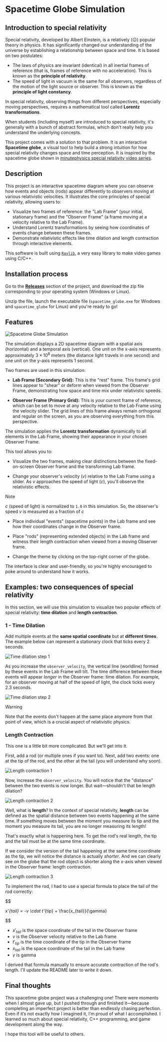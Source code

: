 # Spacetime Globe Simulation


## Introduction to special relativity
Special relativity, developed by Albert Einstein, is a relatively (😉) popular theory in physics. It has significantly changed our understanding of the universe by establishing a relationship between space and time. It is based on two postulates:
- The laws of physics are invariant (identical) in all inertial frames of reference (that is, frames of reference with no acceleration). This is known as the **principle of relativity**.
- The speed of light in vacuum is the same for all observers, regardless of the motion of the light source or observer. This is known as the **principle of light constancy**.

In special relativity, observing things from different perspectives, especially moving perspectives, requires a mathematical tool called **Lorentz transformations**.

When students (including myself) are introduced to special relativity, it's generally with a bunch of abstract formulas, which don't really help you understand the underlying concepts.

This project comes with a solution to that problem. It is an interactive **Spacetime globe**, a visual tool to help build a strong intuition for how special relativity changes space and time perception. It is inspired by the spacetime globe shown in [minutephysics special relativity video series](https://www.youtube.com/playlist?list=PLoaVOjvkzQtyjhV55wZcdicAz5KexgKvm).


## Description

This project is an interactive spacetime diagram where you can observe how events and objects (rods) appear differently to observers moving at various relativistic velocities. It illustrates the core principles of special relativity, allowing users to:

- Visualize two frames of reference: the "Lab Frame" (your initial, stationary frame) and the "Observer Frame" (a frame moving at a velocity relative to the Lab Frame).
- Understand Lorentz transformations by seeing how coordinates of events change between these frames.
- Demonstrate relativistic effects like time dilation and length contraction through interactive elements.

This software is built using [`Raylib`]("https://www.raylib.com/"), a very easy library to make video games using C/C++.


## Installation process

Go to the **[Releases]("https://github.com/FreedGB/special-relativity-sim/releases")** section of the project, and download the zip file corresponding to your operating system (Windows or Linux).

Unzip the file, launch the executable file (`spacetime_globe.exe` for Windows and `spacetime_globe` for Linux) and you're ready to go!


## Features

![Spacetime Globe Simulation](images/spacetime_globe_simulation.png)

The simulation displays a 2D spacetime diagram with a spatial axis (horizontal) and a temporal axis (vertical). One unit on the x-axis represents approximately $3\times 10^8$ meters (the distance light travels in one second) and one unit on the y-axis represents $1$ second.

Two frames are used in this simulation:

  - **Lab Frame (Secondary Grid):** This is the "rest" frame. This frame's grid lines appear to "shear" or deform when viewed from the Observer Frame, demonstrating how space and time mix under relativistic speeds.

  - **Observer Frame (Primary Grid):** This is *your* current frame of reference, which can be set to move at any velocity relative to the Lab Frame using the velocity slider. The grid lines of this frame always remain orthogonal and regular on the screen, as you are observing everything from this perspective.

The simulation applies the **Lorentz transformation** dynamically to all elements in the Lab Frame, showing their appearance in your chosen Observer Frame.

This tool allows you to:

- Visualize the two frames, making clear distinctions between the fixed-on-screen Observer frame and the transforming Lab frame.

- Change your observer's velocity ($v$) relative to the Lab Frame using a slider. As $v$ approaches the speed of light ($c$), you'll observe the relativistic effects.

> [!NOTE]
> $c$ (speed of light) is normalized to `1.0` in this simulation. So, the observer's speed $v$ is measured as a fraction of $c$

- Place individual "events" (spacetime points) in the Lab frame and see how their coordinates change in the Observer frame.

- Place "rods" (representing extended objects) in the Lab frame and witness their length contraction when viewed from a moving Observer frame.

- Change the theme by clicking on the top-right corner of the globe.

The interface is clear and user-friendly, so you're highly encouraged to poke around to understand how it works.


## Examples: two consequences of special relativity

In this section, we will use this simulation to visualize two popular effects of special relativity: **time dilation** and **length contraction**.

### 1 - Time Dilation

Add multiple events at the **same spatial coordinate** but at **different times**. The example below can represent a stationary clock that ticks every 2 seconds.

![Time dilation step 1](images/time_dilation_step_1.png)

As you increase the `observer_velocity`, the vertical line (worldline) formed by these events in the Lab Frame will tilt. The time difference between these events will appear *longer* in the Observer frame: time dilation. For example, for an observer moving at half of the speed of light, the clock ticks every 2.3 seconds.

![Time dilation step 2](images/time_dilation_step_2.png)

> [!WARNING]
> Note that the events don't happen at the same place anymore from that point of view, which is a crucial aspect of relativistic physics.

### Length Contraction

This one is a little bit more complicated. But we'll get into it.

First, add a rod (or multiple ones if you want to). Next, add two events: one at the tip of the rod, and the other at the tail (you will understand why soon).

![Length contraction 1](images/length_contraction_step_1.png)

Now, increase the `observer_velocity`. You will notice that the "distance" between the two events is now longer. But wait—shouldn't that be length dilation?

![Length contraction 2](images/length_contraction_step_2.png)

Well, what is **length**? In the context of special relativity, **length** can be defined as the spatial distance between two events happening at the same time. If something moves between the moment you measure its tip and the moment you measure its tail, you are no longer measuring its length!

That's exactly what is happening here. To get the rod's real length, the tip and the tail must be at the same time coordinate.

If we consider the version of the tail happening at the same time coordinate as the tip, we will notice the distance is actually *shorter*. And we can clearly see on the globe that the rod object is shorter along the x-axis when viewed in the Observer frame: length contraction.

![Length contraction 3](images/length_contraction_step_3.png)

To implement the rod, I had to use a special formula to place the tail of the rod correctly:

$$

x'_{tail} = -v \cdot t'_{tip} + \frac{x_{tail}}{\gamma}

$$

- $x'_{tail}$ is the space coordinate of the tail in the Observer frame
- $v$ is the Observer velocity relative to the Lab frame
- $t'_{tip}$ is the time coordinate of the tip in the Observer frame
- $x_{tail}$ is the space coordinate of the tail in the Lab frame
- $\gamma$ is gamma

I derived that formula manually to ensure accurate contraction of the rod's length. I'll update the README later to write it down.


## Final thoughts
This spacetime globe project was a challenging one! There were moments when I almost gave up, but I pushed through and finished it—because completing an imperfect project is better than endlessly chasing perfection. Even if it’s not exactly how I imagined it, I’m proud of what I accomplished. I learned so much about special relativity, C++ programming, and game development along the way.

I hope this tool will be useful to others.